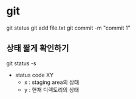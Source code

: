 # git

git status
git add file.txt
git commit -m "commit 1"

## 상태 짧게 확인하기
git status -s
- status code
  XY
  - x : staging area의 상태
  - y : 현재 디렉토리의 상태